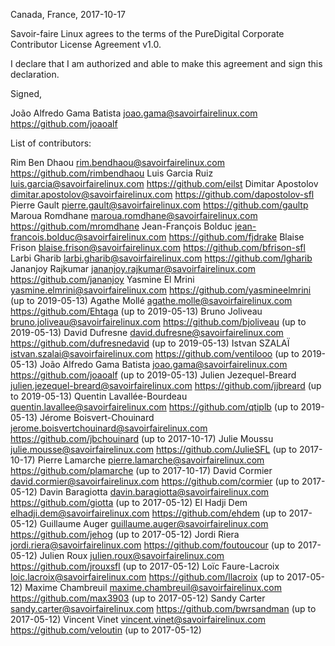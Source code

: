 Canada, France, 2017-10-17

Savoir-faire Linux agrees to the terms of the PureDigital Corporate Contributor License
Agreement v1.0.

I declare that I am authorized and able to make this agreement and sign this
declaration.

Signed,

João Alfredo Gama Batista joao.gama@savoirfairelinux.com https://github.com/joaoalf

List of contributors:


Rim Ben Dhaou rim.bendhaou@savoirfairelinux.com https://github.com/rimbendhaou
Luis Garcia Ruiz luis.garcia@savoirfairelinux.com https://github.com/eilst
Dimitar Apostolov dimitar.apostolov@savoirfairelinux.com https://github.com/dapostolov-sfl
Pierre Gault pierre.gault@savoirfairelinux.com https://github.com/gaultp
Maroua Romdhane maroua.romdhane@savoirfairelinux.com https://github.com/mromdhane
Jean-François Bolduc jean-francois.bolduc@savoirfairelinux.com  https://github.com/fjdrake
Blaise Frison blaise.frison@savoirfairelinux.com https://github.com/bfrison-sfl
Larbi Gharib larbi.gharib@savoirfairelinux.com https://github.com/lgharib
Jananjoy Rajkumar jananjoy.rajkumar@savoirfairelinux.com https://github.com/jananjoy
Yasmine El Mrini yasmine.elmrini@savoirfairelinux.com https://github.com/yasmineelmrini (up to 2019-05-13)
Agathe Mollé agathe.molle@savoirfairelinux.com https://github.com/Ehtaga (up to 2019-05-13)
Bruno Joliveau bruno.joliveau@savoirfairelinux.com https://github.com/bjoliveau (up to 2019-05-13)
David Dufresne david.dufresne@savoirfairelinux.com https://github.com/dufresnedavid (up to 2019-05-13)
Istvan SZALAÏ istvan.szalai@savoirfairelinux.com https://github.com/ventilooo (up to 2019-05-13)
João Alfredo Gama Batista joao.gama@savoirfairelinux.com https://github.com/joaoalf (up to 2019-05-13)
Julien Jezequel-Breard julien.jezequel-breard@savoirfairelinux.com https://github.com/jjbreard (up to 2019-05-13)
Quentin Lavallée-Bourdeau quentin.lavallee@savoirfairelinux.com https://github.com/qtiplb (up to 2019-05-13)
Jérome Boisvert-Chouinard jerome.boisvertchouinard@savoirfairelinux.com https://github.com/jbchouinard (up to 2017-10-17)
Julie Moussu julie.mousse@savoirfairelinux.com https://github.com/JulieSFL (up to 2017-10-17)
Pierre Lamarche pierre.lamarche@savoirfairelinux.com https://github.com/plamarche (up to 2017-10-17)
David Cormier david.cormier@savoirfairelinux.com https://github.com/cormier (up to 2017-05-12)
Davin Baragiotta davin.baragiotta@savoirfairelinux.com https://github.com/giotta (up to 2017-05-12)
El Hadji Dem elhadji.dem@savoirfairelinux.com https://github.com/ehdem (up to 2017-05-12)
Guillaume Auger guillaume.auger@savoirfairelinux.com https://github.com/jehog (up to 2017-05-12)
Jordi Riera jordi.riera@savoirfairelinux.com https://github.com/foutoucour (up to 2017-05-12)
Julien Roux julien.roux@savoirfairelinux.com https://github.com/jrouxsfl (up to 2017-05-12)
Loïc Faure-Lacroix loic.lacroix@savoirfairelinux.com https://github.com/llacroix (up to 2017-05-12)
Maxime Chambreuil maxime.chambreuil@savoirfairelinux.com https://github.com/max3903 (up to 2017-05-12)
Sandy Carter sandy.carter@savoirfairelinux.com https://github.com/bwrsandman (up to 2017-05-12)
Vincent Vinet vincent.vinet@savoirfairelinux.com https://github.com/veloutin (up to 2017-05-12)
